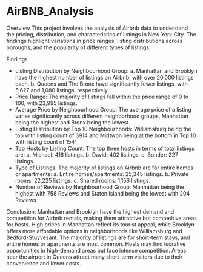 # AirBNB_Analysis
Overview
This project involves the analysis of Airbnb data to understand the pricing, distribution, and characteristics of listings in New York City. The findings highlight variations in price ranges, listing distributions across boroughs, and the popularity of different types of listings.

Findings

- Listing Distribution by Neighbourhood Group:
a. Manhattan and Brooklyn have the highest number of listings on Airbnb, with over 20,000 listings each.
b. Queens and The Bronx have significantly fewer listings, with 5,627 and 1,080 listings, respectively.
- Price Range:
The majority of listings fall within the price range of 0 to 100, with 23,995 listings.
- Average Price by Neighbourhood Group:
The average price of a listing varies significantly across different neighborhood groups, Manhattan being the highest and Bronx being the lowest.
- Listing Distribution by Top 10 Neighbourhoods:
Williamsburg being the top with listing count of 3914 and Midtwon being at the bottom in Top 10 with listing count of 1541
- Top Hosts by Listing Count:
The top three hosts in terms of total listings are:
  a. Michael: 416 listings.
  b. David: 402 listings.
  c. Sonder: 327 listings.
- Type of Listings:
The majority of listings on Airbnb are for entire homes or apartments:
  a. Entire homes/apartments: 25,345 listings.
  b. Private rooms: 22,225 listings.
  c. Shared rooms: 1,156 listings.
- Number of Reviews by Neighbourhood Group:
Manhattan being the highest with 758 Reviews and Staten Island being the lowest with 204 Reviews

Conclusion:
Manhattan and Brooklyn have the highest demand and competition for Airbnb rentals, making them attractive but competitive areas for hosts. High prices in Manhattan reflect its tourist appeal, while Brooklyn offers more affordable options in neighborhoods like Williamsburg and Bedford-Stuyvesant. The majority of listings are for short-term stays, and entire homes or apartments are most common. Hosts may find lucrative opportunities in high-demand areas but face intense competition. Areas near the airport in Queens attract many short-term visitors due to their convenience and lower costs.
